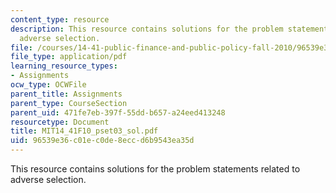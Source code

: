 ```yaml
---
content_type: resource
description: This resource contains solutions for the problem statements related to
  adverse selection.
file: /courses/14-41-public-finance-and-public-policy-fall-2010/96539e36c01ec0de8eccd6b9543ea35d_MIT14_41F10_pset03_sol.pdf
file_type: application/pdf
learning_resource_types:
- Assignments
ocw_type: OCWFile
parent_title: Assignments
parent_type: CourseSection
parent_uid: 471fe7eb-397f-55dd-b657-a24eed413248
resourcetype: Document
title: MIT14_41F10_pset03_sol.pdf
uid: 96539e36-c01e-c0de-8ecc-d6b9543ea35d
---
```

This resource contains solutions for the problem statements related to adverse selection.

